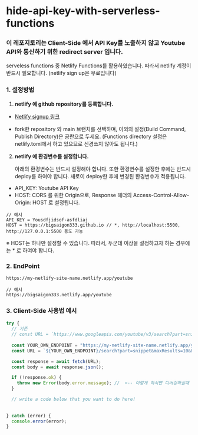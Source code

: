 # hide-api-key-with-serverless-functions

### 이 레포지토리는 Client-Side 에서 API Key를 노출하지 않고 Youtube API와 통신하기 위한 redirect server 입니다.

serveless functions 중 Netlify Functions를 활용하였습니다. 따라서 netlify 계정이 반드시 필요합니다. (netlify sign up은 무료입니다)



### 1. 설정방법

1. **netlify 에 github repository를 등록합니다.**

- [Netlify signup 링크](https://app.netlify.com/signup)

- fork한 repository 와 main 브랜치를 선택하며, 이외의 설정(Build Command, Publish Directory)은 공란으로 두세요.
  (Functions directory 설정은 netlify.toml에서 하고 있으므로 신경쓰지 않아도 됩니다.)
  
  

2. **netlify 에 환경변수를 설정합니다.**

   아래의 환경변수는 반드시 설정해야 합니다. 또한 환경변수를 설정한 후에는 반드시 deploy를 하여야 합니다. 새로이 deploy한 후에 변경된 환경변수가 적용됩니다.

- API_KEY: Youtube API Key
- HOST: CORS 를 위한 Origin으로, Response 헤더의 Access-Control-Allow-Origin: HOST 로 설정됩니다.

```
// 예시
API_KEY = Yousdfjidsof-asfdliaj
HOST = https://bigsaigon333.github.io // *, http://localhost:5500, http://127.0.0.1:5500 등도 가능
```

※ HOST는 하나만 설정할 수 있습니다. 따라서, 두군데 이상을 설정하고자 하는 경우에는 \* 로 하여야 합니다.
 



### 2. EndPoint

```
https://my-netlify-site-name.netlify.app/youtube

// 예시
https://bigsaigon333.netlify.app/youtube
```



### 3. Client-Side 사용법 예시

```javascript
try {
  // 기존
  // const URL = `https://www.googleapis.com/youtube/v3/search?part=snippet&maxResults=10&&q=${query}}&key=${YOUR_OWN_API_KEY}`;
    
  const YOUR_OWN_ENDPOINT = "https://my-netlify-site-name.netlify.app/youtube";
  const URL = `${YOUR_OWN_ENDPOINT}/search?part=snippet&maxResults=10&&q=${query}`;

  const response = await fetch(URL);
  const body = await response.json();

  if (!response.ok) {
    throw new Error(body.error.message); //  <-- 이렇게 하시면 디버깅하실때 매우 편합니다.
  }

  // write a code below that you want to do here!
  
  
} catch (error) {
  console.error(error);
}
```
